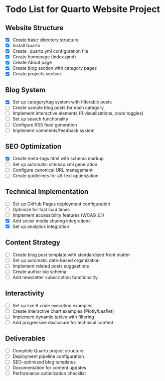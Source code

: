 # Todo List for Quarto Website Project

## Website Structure
- [x] Create basic directory structure
- [x] Install Quarto
- [x] Create _quarto.yml configuration file
- [x] Create homepage (index.qmd)
- [x] Create About page
- [x] Create blog section with category pages
- [x] Create projects section

## Blog System
- [x] Set up category/tag system with filterable posts
- [ ] Create sample blog posts for each category
- [ ] Implement interactive elements (R visualizations, code toggles)
- [ ] Set up search functionality
- [ ] Configure RSS feed generation
- [ ] Implement comments/feedback system

## SEO Optimization
- [x] Create meta-tags.html with schema markup
- [ ] Set up automatic sitemap.xml generation
- [ ] Configure canonical URL management
- [ ] Create guidelines for alt-text optimization

## Technical Implementation
- [ ] Set up GitHub Pages deployment configuration
- [ ] Optimize for fast load times
- [ ] Implement accessibility features (WCAG 2.1)
- [x] Add social media sharing integrations
- [x] Set up analytics integration

## Content Strategy
- [ ] Create blog post template with standardized front matter
- [ ] Set up automatic date-based organization
- [ ] Implement related posts suggestions
- [ ] Create author bio schema
- [ ] Add newsletter subscription functionality

## Interactivity
- [ ] Set up live R code execution examples
- [ ] Create interactive chart examples (Plotly/Leaflet)
- [ ] Implement dynamic tables with filtering
- [ ] Add progressive disclosure for technical content

## Deliverables
- [ ] Complete Quarto project structure
- [ ] Deployment pipeline configuration
- [ ] SEO-optimized blog templates
- [ ] Documentation for content updates
- [ ] Performance optimization checklist
